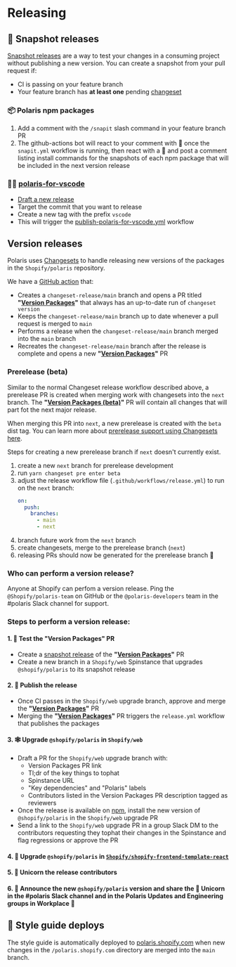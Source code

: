# Releasing

## 📸 Snapshot releases

[Snapshot releases](https://github.com/changesets/changesets/blob/main/docs/snapshot-releases.md) are a way to test your changes in a consuming project without publishing a new version. You can create a snapshot from your pull request if:
- CI is passing on your feature branch
- Your feature branch has **at least one** pending [changeset](https://github.com/Shopify/polaris/blob/main/.github/CONTRIBUTING.md#adding-a-changeset)

### 📦 Polaris npm packages

1. Add a comment with the `/snapit` slash command in your feature branch PR
3. The github-actions bot will react to your comment with 👀 once the `snapit.yml` workflow is running, then react with a 🚀 and post a comment listing install commands for the snapshots of each npm package that will be included in the next version release

### 👩‍💻 [polaris-for-vscode](/polaris-for-vscode)

- [Draft a new release](https://github.com/Shopify/polaris/releases)
- Target the commit that you want to release
- Create a new tag with the prefix `vscode`
- This will trigger the [publish-polaris-for-vscode.yml](https://github.com/Shopify/polaris/blob/main/.github/workflows/publish-polaris-for-vscode.yml) workflow

## Version releases

Polaris uses [Changesets](https://github.com/changesets/changesets) to handle releasing new versions of the packages in the `Shopify/polaris` repository.

We have a [GitHub action](https://github.com/changesets/action) that:
- Creates a `changeset-release/main` branch and opens a PR titled **"[Version Packages](https://github.com/Shopify/polaris/pulls?q=is%3Apr+version+packages+is%3Aopen)"** that always has an up-to-date run of `changeset version`
- Keeps the `changeset-release/main` branch up to date whenever a pull request is merged to `main`
- Performs a release when the `changeset-release/main` branch merged into the `main` branch
- Recreates the `changeset-release/main` branch after the release is complete and opens a new **"[Version Packages](https://github.com/Shopify/polaris/pulls?q=is%3Apr+version+packages+is%3Aopen)"** PR

### Prerelease (beta)

Similar to the normal Changeset release workflow described above, a prerelease PR is created when merging work with changesets into the `next` branch. The **"[Version Packages (beta)](https://github.com/Shopify/polaris/pulls?q=is%3Apr+version+packages+beta+is%3Aopen)"** PR will contain all changes that will part fot the next major release.

When merging this PR into `next`, a new prerelease is created with the `beta` dist tag. You can learn more about [prerelease support using Changesets here](https://github.com/changesets/changesets/blob/main/docs/prereleases.md).

Steps for creating a new prerelease branch if `next` doesn't currently exist.

1. create a new `next` branch for prerelease development
2. run `yarn changeset pre enter beta`
3. adjust the release workflow file (`.github/workflows/release.yml`) to run on the `next` branch:
    ```yml
    on:
      push:
        branches:
          - main
          - next
    ```
4. branch future work from the `next` branch
5. create changesets, merge to the prerelease branch (`next`)
6. releasing PRs should now be generated for the prerelease branch 🎉

### Who can perform a version release?

Anyone at Shopify can perfom a version release. Ping the `@Shopify/polaris-team` on GitHub or the `@polaris-developers` team in the #polaris Slack channel for support.

### Steps to perform a version release:

#### 1.  🧪 Test the "Version Packages" PR
  - Create a [snapshot release](https://github.com/Shopify/polaris/edit/main/documentation/Releasing.md#-snapshot-releases) of the **"[Version Packages](https://github.com/Shopify/polaris/pulls?q=is%3Apr+version+packages+is%3Aopen)"** PR
  - Create a new branch in a `Shopify/web` Spinstance that upgrades `@shopify/polaris` to its snapshot release

#### 2.  🚢 Publish the release
  - Once CI passes in the `Shopify/web` upgrade branch, approve and merge the **"[Version Packages](https://github.com/Shopify/polaris/pulls?q=is%3Apr+version+packages+is%3Aopen)"** PR
  - Merging the **"[Version Packages](https://github.com/Shopify/polaris/pulls?q=is%3Apr+version+packages+is%3Aopen)"** PR triggers the `release.yml` workflow that publishes the packages

#### 3.  🕸️ Upgrade `@shopify/polaris` in `Shopify/web`
  - Draft a PR for the `Shopify/web` upgrade branch with:
    - Version Packages PR link
    - Tl;dr of the key things to tophat
    - Spinstance URL
    - "Key dependencies" and "Polaris" labels
    - Contributors listed in the Version Packages PR description tagged as reviewers
  - Once the release is available on [npm](https://www.npmjs.com/package/@shopify/polaris), install the new version of `@shopify/polaris` in the `Shopify/web` upgrade PR
  - Send a link to the `Shopify/web` upgrade PR in a group Slack DM to the contributors requesting they tophat their changes in the Spinstance and flag regressions or approve the PR

#### 4.  🚀 Upgrade `@shopify/polaris` in [`Shopify/shopify-frontend-template-react`](https://github.com/Shopify/shopify-frontend-template-react)
#### 5.  🦄 Unicorn the release contributors
#### 6.  📣 Announce the new `@shopify/polaris` version and share the 🦄 Unicorn in the #polaris Slack channel and in the Polaris Updates and Engineering groups in Workplace 🎉

## 🔗 Style guide deploys

The style guide is automatically deployed to [polaris.shopify.com](/polaris.shopify.com) when new changes in the `/polaris.shopify.com` directory are merged into the `main` branch.
